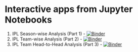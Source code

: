 # Interactive apps from Jupyter Notebooks

1. IPL Season-wise Analysis (Part 1) - [![Binder](https://mybinder.org/badge_logo.svg)](https://mybinder.org/v2/gh/devanirudh98/ipl-data-analysis/master?urlpath=apps%2F1.%20IPL%20Season-wise%20Analysis.ipynb)
2. IPL Team-wise Analysis (Part 2) - [![Binder](https://mybinder.org/badge_logo.svg)](https://mybinder.org/v2/gh/devanirudh98/ipl-data-analysis/master?urlpath=apps%2F2.%20IPL%20Team-wise%20Analysis.ipynb)
3. IPL Team Head-to-Head Analysis (Part 3) - [![Binder](https://mybinder.org/badge_logo.svg)](https://mybinder.org/v2/gh/devanirudh98/ipl-data-analysis/master?urlpath=apps%2F3.%20IPL%20Team%20Head-to-Head%20Analysis.ipynb)
